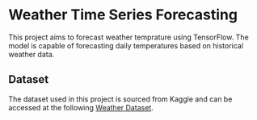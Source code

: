 # Weather Time Series Forecasting

This project aims to forecast weather temprature using TensorFlow. The model is capable of forecasting daily temperatures based on historical weather data.

## Dataset

The dataset used in this project is sourced from Kaggle and can be accessed at the following [Weather Dataset](https://www.kaggle.com/datasets/muthuj7/weather-dataset/data).
